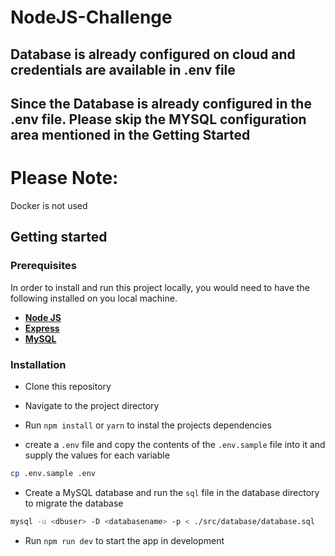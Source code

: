 # NodeJS-Challenge


## Database is already configured on cloud and credentials are available in .env file
## Since the Database is already configured in the .env file. Please skip the MYSQL configuration area mentioned in the Getting Started 

# Please Note:
Docker is not used

## Getting started

### Prerequisites

In order to install and run this project locally, you would need to have the following installed on you local machine.

* [**Node JS**](https://nodejs.org/en/)
* [**Express**](https://expressjs.com/)
* [**MySQL**](https://www.mysql.com/downloads/)

### Installation

* Clone this repository

* Navigate to the project directory

* Run `npm install` or `yarn` to instal the projects dependencies
* create a `.env` file and copy the contents of the `.env.sample` file into it and supply the values for each variable

```sh
cp .env.sample .env
```
* Create a MySQL database and run the `sql` file in the database directory to migrate the database

```sh
mysql -u <dbuser> -D <databasename> -p < ./src/database/database.sql
```

* Run `npm run dev` to start the app in development


